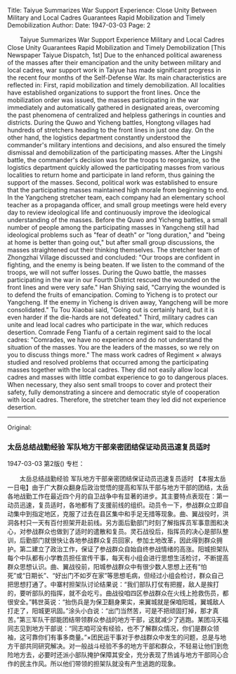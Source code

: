 Title: Taiyue Summarizes War Support Experience: Close Unity Between Military and Local Cadres Guarantees Rapid Mobilization and Timely Demobilization
Author:
Date: 1947-03-03
Page: 2

　　Taiyue Summarizes War Support Experience
    Military and Local Cadres Close Unity Guarantees Rapid Mobilization and Timely Demobilization
    [This Newspaper Taiyue Dispatch, 1st] Due to the enhanced political awareness of the masses after their emancipation and the unity between military and local cadres, war support work in Taiyue has made significant progress in the recent four months of the Self-Defense War. Its main characteristics are reflected in: First, rapid mobilization and timely demobilization. All localities have established organizations to support the front lines. Once the mobilization order was issued, the masses participating in the war immediately and automatically gathered in designated areas, overcoming the past phenomena of centralized and helpless gatherings in counties and districts. During the Quwo and Yicheng battles, Hongtong villages had hundreds of stretchers heading to the front lines in just one day. On the other hand, the logistics department constantly understood the commander's military intentions and decisions, and also ensured the timely dismissal and demobilization of the participating masses. After the Lingshi battle, the commander's decision was for the troops to reorganize, so the logistics department quickly allowed the participating masses from various localities to return home and participate in land reform, thus gaining the support of the masses. Second, political work was established to ensure that the participating masses maintained high morale from beginning to end. In the Yangcheng stretcher team, each company had an elementary school teacher as a propaganda officer, and small group meetings were held every day to review ideological life and continuously improve the ideological understanding of the masses. Before the Quwo and Yicheng battles, a small number of people among the participating masses in Yangcheng still had ideological problems such as "fear of death" or "long duration," and "being at home is better than going out," but after small group discussions, the masses straightened out their thinking themselves. The stretcher team of Zhongzhai Village discussed and concluded: "Our troops are confident in fighting, and the enemy is being beaten. If we listen to the command of the troops, we will not suffer losses. During the Quwo battle, the masses participating in the war in our Fourth District rescued the wounded on the front lines and were very safe." Han Shiying said, "Carrying the wounded is to defend the fruits of emancipation. Coming to Yicheng is to protect our Yangcheng. If the enemy in Yicheng is driven away, Yangcheng will be more consolidated." Tu Tou Xiaobai said, "Going out is certainly hard, but it is even harder if the die-hards are not defeated." Third, military cadres can unite and lead local cadres who participate in the war, which reduces desertion. Comrade Feng Tianfu of a certain regiment said to the local cadres: "Comrades, we have no experience and do not understand the situation of the masses. You are the leaders of the masses, so we rely on you to discuss things more." The mass work cadres of Regiment × always studied and resolved problems that occurred among the participating masses together with the local cadres. They did not easily allow local cadres and masses with little combat experience to go to dangerous places. When necessary, they also sent small troops to cover and protect their safety, fully demonstrating a sincere and democratic style of cooperation with local cadres. Therefore, the stretcher team they led did not experience desertion.



<hr /> 

Original: 


### 太岳总结战勤经验  军队地方干部亲密团结保证动员迅速复员适时

1947-03-03
第2版()
专栏：

　　太岳总结战勤经验
    军队地方干部亲密团结保证动员迅速复员适时
    【本报太岳一日电】由于广大群众翻身后政治觉悟的提高和军队干部与地方干部的团结，太岳各地战勤工作在最近四个月的自卫战争中有显著的进步。其主要特点表现在：第一动员迅速，复员适时，各地都有了支援前线的组织。动员令一下，参战群众立即自动集中到指定地区，克服了过去在县区集中和手足无措等现象。曲、翼战役时，洪洞各村只一天有百付担架开赴前线。另方面后勤部门时刻了解指挥员军事意图和决心，对参战群众也做到了适时的遣散和复员。灵石战役后，指挥员的决心是部队整训，后勤部门就很快让各地参战群众复员回家，参加土地改革，因此得到群众拥护。第二建立了政治工作，保证了参战群众自始自终参战情绪的高涨。阳城担架队每个中队都有小学教员担任宣传干事，每天有小组会进行思想生活检讨，不断提高群众思想认识。曲、翼战役前，阳城参战群众中有很少数人思想上还有“怕死”或“日期长”、“好出门不如歹在家”等思想毛病，但经过小组会检讨，群众自己把思想打通了。中寨村担架队讨论结果说：“我们部队打仗有把握，敌人是挨打的，要听部队的指挥，就不会吃亏。曲战役咱四区参战群众在火线上抢救伤员，都很安全。”韩世英说：“抬伤兵是为保卫翻身果实，来翼城就是保咱阳城，翼城敌人打走了，阳城更巩固。”涂头小白说：“出门当然苦，可是不把顽固打掉，那才真苦。”第三军队干部能团结带领群众参战的地方干部，这就减少了逃跑。某团冯天福同志见到地方干部说：“同志咱可没有经验，也不了解群众情况，你们是群众领袖，这可靠你们有事多商量。”×团民运干事对于参战群众中发生的问题，总是与地方干部共同研究解决。对一般战斗经验不多的地方干部和群众，不轻易让他们到危险地方去，必要时还派小部队掩护保障其安全，充分表现了热诚与地方干部同心合作的民主作风。所以他们带领的担架队就没有产生逃跑的现象。
